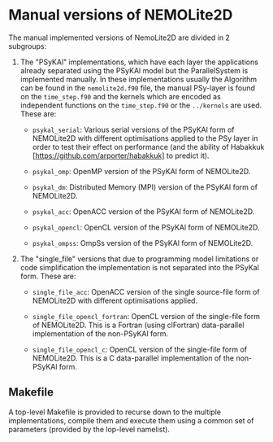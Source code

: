 # Manual versions of NEMOLite2D #

The manual implemented versions of NemoLite2D are divided in 2 subgroups:

1. The "PSyKAl" implementations, which have each layer the applications
already separated using the PSyKAl model but the ParallelSystem is
implemented manually. In these implementations usually the Algorithm
can be found in the `nemolite2d.f90` file, the manual PSy-layer is found
on the `time_step.f90` and the kernels which are encoded as independent
functions on the `time_step.f90` or the `../kernels` are used. These are:

    - `psykal_serial`: Various serial versions of the PSyKAl form of
    NEMOLite2D with different optimisations applied to the PSy layer in order
    to test their effect on performance (and the ability of Habakkuk
    [https://github.com/arporter/habakkuk] to predict it).

    - `psykal_omp`: OpenMP version of the PSyKAl form of NEMOLite2D.

    - `psykal_dm`: Distributed Memory (MPI) version of the PSyKAl form of
    NEMOLite2D.

    - `psykal_acc`: OpenACC version of the PSyKAl form of NEMOLite2D.

    - `psykal_opencl`: OpenCL version of the PSyKAl form of NEMOLite2D.

    - `psykal_ompss`: OmpSs version of the PSyKAl form of NEMOLite2D.


2. The "single\_file" versions that due to programming model limitations
or code simplification the implementation is not separated into the PSyKal
form. These are:

    - `single_file_acc`: OpenACC version of the single source-file form of
    NEMOLite2D with different optimisations applied.

    - `single_file_opencl_fortran`: OpenCL version of the single-file form of
    NEMOLite2D. This is a Fortran (using clFortran) data-parallel
    implementation of the non-PSyKAl form.

    - `single_file_opencl_c`: OpenCL version of the single-file form of
    NEMOLite2D. This is a C data-parallel implementation of the non-PSyKAl
    form.

## Makefile ##
A top-level Makefile is provided to recurse down to the multiple
implementations, compile them and execute them using a common set of
parameters (provided by the lop-level namelist).
